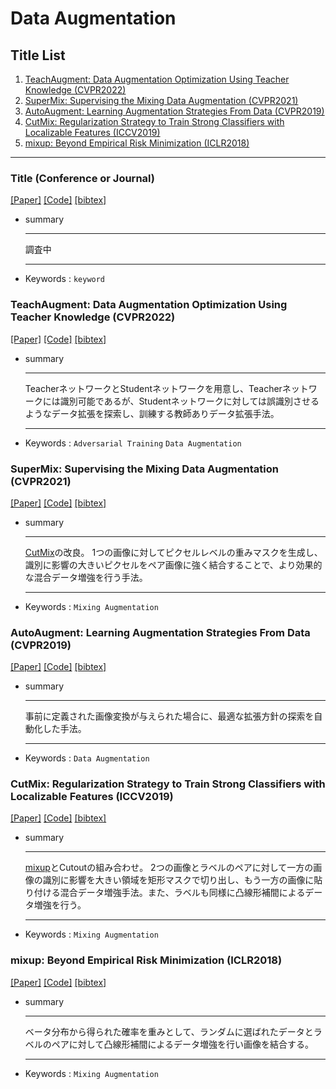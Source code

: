 # Data Augmentation

## Title List

1. [TeachAugment: Data Augmentation Optimization Using Teacher Knowledge (CVPR2022)](#teachaugment-data-augmentation-optimization-using-teacher-knowledge-cvpr2022)
2. [SuperMix: Supervising the Mixing Data Augmentation (CVPR2021)](#supermix-supervising-the-mixing-data-augmentation-cvpr2021)
3. [AutoAugment: Learning Augmentation Strategies From Data (CVPR2019)](#autoaugment-learning-augmentation-strategies-from-data-cvpr2019)
4. [CutMix: Regularization Strategy to Train Strong Classifiers with Localizable Features (ICCV2019)](#cutmix-regularization-strategy-to-train-strong-classifiers-with-localizable-features-iccv2019)
5. [mixup: Beyond Empirical Risk Minimization (ICLR2018)](#mixup-beyond-empirical-risk-minimization-iclr2018)

---

### Title (Conference or Journal)

[[Paper]]()
[[Code]]()
[[bibtex]]()

- summary  
    ***
    調査中
    ***
- Keywords : `keyword`

### TeachAugment: Data Augmentation Optimization Using Teacher Knowledge (CVPR2022)

[[Paper]](https://openaccess.thecvf.com/content/CVPR2022/papers/Suzuki_TeachAugment_Data_Augmentation_Optimization_Using_Teacher_Knowledge_CVPR_2022_paper.pdf)
[[Code]](https://github.com/DensoITLab/TeachAugment)
[[bibtex]](https://openaccess.thecvf.com/content/CVPR2022/html/Suzuki_TeachAugment_Data_Augmentation_Optimization_Using_Teacher_Knowledge_CVPR_2022_paper.html)

- summary  
    ***
    TeacherネットワークとStudentネットワークを用意し、Teacherネットワークには識別可能であるが、Studentネットワークに対しては誤識別させるようなデータ拡張を探索し、訓練する教師ありデータ拡張手法。
    ***
- Keywords : `Adversarial Training` `Data Augmentation`

### SuperMix: Supervising the Mixing Data Augmentation (CVPR2021)

[[Paper]](https://openaccess.thecvf.com/content/CVPR2021/papers/Dabouei_SuperMix_Supervising_the_Mixing_Data_Augmentation_CVPR_2021_paper.pdf)
[[Code]](https://github.com/alldbi/SuperMix)
[[bibtex]](https://github.com/alldbi/SuperMix)

- summary  
    ***
    [CutMix](#cutmix-regularization-strategy-to-train-strong-classifiers-with-localizable-features-iccv2019)の改良。
    1つの画像に対してピクセルレベルの重みマスクを生成し、識別に影響の大きいピクセルをペア画像に強く結合することで、より効果的な混合データ増強を行う手法。
    ***
- Keywords : `Mixing Augmentation`

### AutoAugment: Learning Augmentation Strategies From Data (CVPR2019)

[[Paper]](https://openaccess.thecvf.com/content_CVPR_2019/papers/Cubuk_AutoAugment_Learning_Augmentation_Strategies_From_Data_CVPR_2019_paper.pdf)
[[Code]](https://github.com/DeepVoltaire/AutoAugment)
[[bibtex]](https://openaccess.thecvf.com/content_CVPR_2019/html/Cubuk_AutoAugment_Learning_Augmentation_Strategies_From_Data_CVPR_2019_paper.html)

- summary  
    ***
    事前に定義された画像変換が与えられた場合に、最適な拡張方針の探索を自動化した手法。
    ***
- Keywords : `Data Augmentation`

### CutMix: Regularization Strategy to Train Strong Classifiers with Localizable Features (ICCV2019)

[[Paper]](https://openaccess.thecvf.com/content_ICCV_2019/papers/Yun_CutMix_Regularization_Strategy_to_Train_Strong_Classifiers_With_Localizable_Features_ICCV_2019_paper.pdf)
[[Code]](https://github.com/clovaai/CutMix-PyTorch)
[[bibtex]](https://openaccess.thecvf.com/content_ICCV_2019/html/Yun_CutMix_Regularization_Strategy_to_Train_Strong_Classifiers_With_Localizable_Features_ICCV_2019_paper.html)

- summary  
    ***
    [mixup](#mixup-beyond-empirical-risk-minimization-iclr2018)とCutoutの組み合わせ。
    2つの画像とラベルのペアに対して一方の画像の識別に影響を大きい領域を矩形マスクで切り出し、もう一方の画像に貼り付ける混合データ増強手法。また、ラベルも同様に凸線形補間によるデータ増強を行う。
    ***
- Keywords : `Mixing Augmentation`

### mixup: Beyond Empirical Risk Minimization (ICLR2018)

[[Paper]](https://openreview.net/pdf?id=r1Ddp1-Rb)
[[Code]](https://github.com/facebookresearch/mixup-cifar10)
[[bibtex]](https://openreview.net/forum?id=r1Ddp1-Rb&;noteId=r1Ddp1-Rb)

- summary  
    ***
    ベータ分布から得られた確率を重みとして、ランダムに選ばれたデータとラベルのペアに対して凸線形補間によるデータ増強を行い画像を結合する。
    ***
- Keywords : `Mixing Augmentation`
